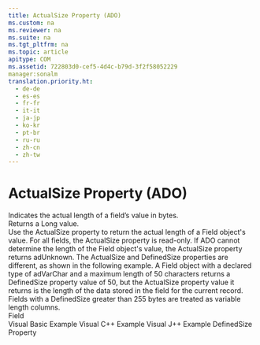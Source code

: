 ```yaml
---
title: ActualSize Property (ADO)
ms.custom: na
ms.reviewer: na
ms.suite: na
ms.tgt_pltfrm: na
ms.topic: article
apitype: COM
ms.assetid: 722803d0-cef5-4d4c-b79d-3f2f58052229
manager:sonalm
translation.priority.ht: 
  - de-de
  - es-es
  - fr-fr
  - it-it
  - ja-jp
  - ko-kr
  - pt-br
  - ru-ru
  - zh-cn
  - zh-tw
---
```

# ActualSize Property (ADO)
<?xml version="1.0" encoding="utf-8"?>
<developerReferenceWithoutSyntaxDocument xmlns="http://ddue.schemas.microsoft.com/authoring/2003/5" xmlns:xlink="http://www.w3.org/1999/xlink" xmlns:xsi="http://www.w3.org/2001/XMLSchema-instance" xsi:schemaLocation="http://ddue.schemas.microsoft.com/authoring/2003/5 http://dduestorage.blob.core.windows.net/ddueschema/developer.xsd">
  <introduction>
    <para>Indicates the actual length of a field’s value in bytes.</para>
  </introduction>
  <section>
    <title>Settings and Return Values</title>
    <content>
      <para>Returns a <legacyBold>Long</legacyBold> value.</para>
    </content>
  </section>
  <languageReferenceRemarks>
    <content>
      <para>Use the <legacyBold>ActualSize</legacyBold> property to return the actual length of a <legacyLink xlink:href="b10a72fc-3c4b-4186-a70b-993dc9f7a092">Field</legacyLink> object's value. For all fields, the <legacyBold>ActualSize</legacyBold> property is read-only. If ADO cannot determine the length of the <legacyBold>Field</legacyBold> object's value, the <legacyBold>ActualSize</legacyBold> property returns <legacyBold>adUnknown</legacyBold>.</para>
      <para>The <legacyBold>ActualSize</legacyBold> and <legacyLink xlink:href="3ee27314-a305-4fbc-8433-9ee9a909afd6">DefinedSize</legacyLink> properties are different, as shown in the following example. A <legacyBold>Field</legacyBold> object with a declared type of <legacyBold>adVarChar</legacyBold> and a maximum length of 50 characters returns a <legacyBold>DefinedSize</legacyBold> property value of 50, but the <legacyBold>ActualSize</legacyBold> property value it returns is the length of the data stored in the field for the current record. <legacyBold>Fields</legacyBold> with a <legacyBold>DefinedSize</legacyBold> greater than 255 bytes are treated as variable length columns.</para>
    </content>
  </languageReferenceRemarks>
  <section>
    <title>Applies To</title>
    <content>
      <para>
        <link xlink:href="b10a72fc-3c4b-4186-a70b-993dc9f7a092">Field</link>
      </para>
    </content>
  </section>
  <relatedTopics>
<link xlink:href="bff2c273-b535-4b32-83b3-0336a406859c">Visual Basic Example</link>
<link xlink:href="05f7cc97-b806-41d2-939d-a955d10844c4">Visual C++ Example</link>
<link xlink:href="2a0936e6-6452-4fef-9295-50407a13d691">Visual J++ Example</link>
<link xlink:href="3ee27314-a305-4fbc-8433-9ee9a909afd6">DefinedSize Property</link>
</relatedTopics>
</developerReferenceWithoutSyntaxDocument>